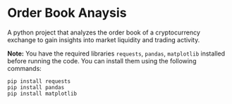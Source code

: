 # Order Book Anaysis
A python project that analyzes the order book of a cryptocurrency exchange to gain insights into market liquidity and trading activity.

__Note:__ You have the required libraries ```requests```, ```pandas```, ```matplotlib``` installed before running the code. You can install them using the following commands:
```
pip install requests
pip install pandas
pip install matplotlib
```
